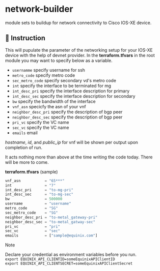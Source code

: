 # network-builder
module sets to buildup for network connectivity to Cisco IOS-XE device.

## :watermelon: Instruction

This will pupulate the parameter of the networking setup for your IOS-XE device with the help of devnet provider. In the **terraform.tfvars** in the root module you may want to specify below as a variable.

- `usernamme` specify username for ssh
- `metro_code` specify metro code
- `sec_metro_code` specify secondary vd's metro code
- `int` specify the interface to be terminated for mg
- `int_desc_pri` specify the interface description for primary
- `int_desc_sec` specify the interface description for secondary
- `bw` specify the bandwidth of the interface
- `vnf_asn` specicfy the asn of your vnf
- `neighbor_desc_pri` specify the description of bgp peer
- `neighbor_desc_sec` specify the description of bgp peer
- `pri_vc` specify the VC name
- `sec_vc` specify the VC name
- `emails` email


*hostname*, *id*, and *public_ip* for vnf will be shown per output upon completion of run.

It acts nothing more than above at the time writing the code today.   There will be more to come.

**terraform.tfvars** (sample)
```terraform
vnf_asn           = "65***"
int               = "7"
int_desc_pri      = "to-mg-pri"
int_desc_sec      = "to-mg-sec"
bw                = 500000
username          = "username"
metro_code        = "SG"
sec_metro_code    = "SG"
neighbor_desc_pri = "to-metal_gateway-pri"
neighbor_desc_sec = "to-metal_gatway-sec"
pri_vc            = "pri"
sec_vc            = "sec"
emails            = ["sample@equinix.com"]
```  


>[!note]
>Declare your credential as environment variables before you run.  
>`export EQUINIX_API_CLIENTID=someEquinixAPIClientID`  
>`export EQUINIX_API_CLIENTSECRET=someEquinixAPIClientSecret`  
